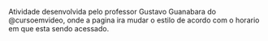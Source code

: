 Atividade desenvolvida pelo professor Gustavo Guanabara do @cursoemvideo, onde a pagina ira mudar o estilo de acordo com o horario em que esta sendo acessado.